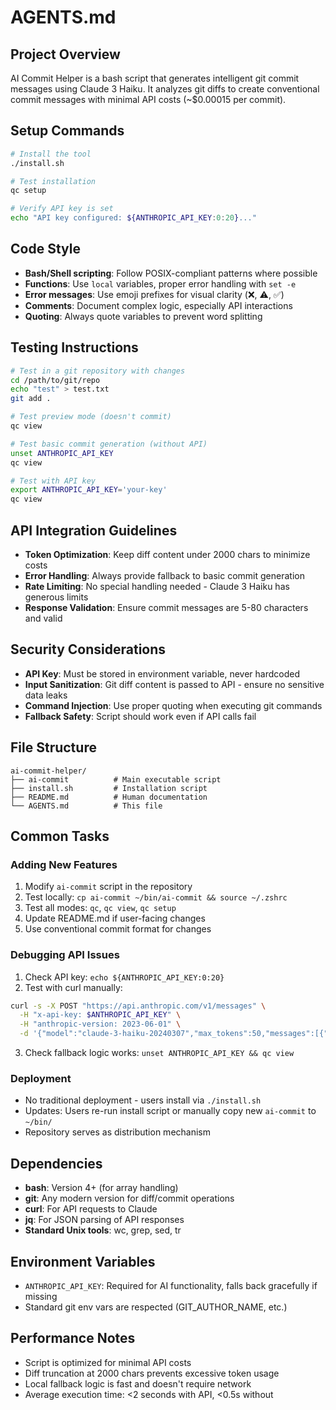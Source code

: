 # AGENTS.md

## Project Overview
AI Commit Helper is a bash script that generates intelligent git commit messages using Claude 3 Haiku. It analyzes git diffs to create conventional commit messages with minimal API costs (~$0.00015 per commit).

## Setup Commands
```bash
# Install the tool
./install.sh

# Test installation
qc setup

# Verify API key is set
echo "API key configured: ${ANTHROPIC_API_KEY:0:20}..."
```

## Code Style
- **Bash/Shell scripting**: Follow POSIX-compliant patterns where possible
- **Functions**: Use `local` variables, proper error handling with `set -e`
- **Error messages**: Use emoji prefixes for visual clarity (❌, ⚠️, ✅)
- **Comments**: Document complex logic, especially API interactions
- **Quoting**: Always quote variables to prevent word splitting

## Testing Instructions
```bash
# Test in a git repository with changes
cd /path/to/git/repo
echo "test" > test.txt
git add .

# Test preview mode (doesn't commit)
qc view

# Test basic commit generation (without API)
unset ANTHROPIC_API_KEY
qc view

# Test with API key
export ANTHROPIC_API_KEY='your-key'
qc view
```

## API Integration Guidelines
- **Token Optimization**: Keep diff content under 2000 chars to minimize costs
- **Error Handling**: Always provide fallback to basic commit generation
- **Rate Limiting**: No special handling needed - Claude 3 Haiku has generous limits
- **Response Validation**: Ensure commit messages are 5-80 characters and valid

## Security Considerations
- **API Key**: Must be stored in environment variable, never hardcoded
- **Input Sanitization**: Git diff content is passed to API - ensure no sensitive data leaks
- **Command Injection**: Use proper quoting when executing git commands
- **Fallback Safety**: Script should work even if API calls fail

## File Structure
```
ai-commit-helper/
├── ai-commit          # Main executable script
├── install.sh         # Installation script
├── README.md          # Human documentation
└── AGENTS.md          # This file
```

## Common Tasks
### Adding New Features
1. Modify `ai-commit` script in the repository
2. Test locally: `cp ai-commit ~/bin/ai-commit && source ~/.zshrc`
3. Test all modes: `qc`, `qc view`, `qc setup`
4. Update README.md if user-facing changes
5. Use conventional commit format for changes

### Debugging API Issues
1. Check API key: `echo ${ANTHROPIC_API_KEY:0:20}`
2. Test with curl manually:
```bash
curl -s -X POST "https://api.anthropic.com/v1/messages" \
  -H "x-api-key: $ANTHROPIC_API_KEY" \
  -H "anthropic-version: 2023-06-01" \
  -d '{"model":"claude-3-haiku-20240307","max_tokens":50,"messages":[{"role":"user","content":"test"}]}'
```
3. Check fallback logic works: `unset ANTHROPIC_API_KEY && qc view`

### Deployment
- No traditional deployment - users install via `./install.sh`
- Updates: Users re-run install script or manually copy new `ai-commit` to `~/bin/`
- Repository serves as distribution mechanism

## Dependencies
- **bash**: Version 4+ (for array handling)
- **git**: Any modern version for diff/commit operations  
- **curl**: For API requests to Claude
- **jq**: For JSON parsing of API responses
- **Standard Unix tools**: wc, grep, sed, tr

## Environment Variables
- `ANTHROPIC_API_KEY`: Required for AI functionality, falls back gracefully if missing
- Standard git env vars are respected (GIT_AUTHOR_NAME, etc.)

## Performance Notes
- Script is optimized for minimal API costs
- Diff truncation at 2000 chars prevents excessive token usage
- Local fallback logic is fast and doesn't require network
- Average execution time: <2 seconds with API, <0.5s without
